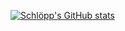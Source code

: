 [![Schlöpp's GitHub stats](https://github-readme-stats.vercel.app/api?username=schlopp)](https://github.com/anuraghazra/github-readme-stats)
